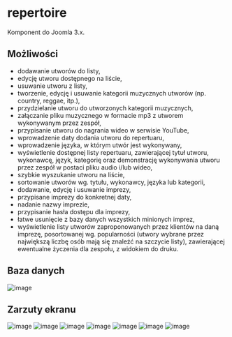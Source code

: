# repertoire
Komponent do Joomla 3.x.
## Możliwości
-	dodawanie utworów do listy,
-	edycję utworu dostępnego na liście,
-	usuwanie utworu z listy,
-	tworzenie, edycję i usuwanie kategorii muzycznych utworów (np. country, reggae, itp.),
-	przydzielanie utworu do utworzonych kategorii muzycznych,
-	załączanie pliku muzycznego w formacie mp3 z utworem wykonywanym przez zespół,
-	przypisanie utworu do nagrania wideo w serwisie YouTube,
-	wprowadzenie daty dodania utworu do repertuaru,
-	wprowadzenie języka, w którym utwór jest wykonywany,
-	wyświetlenie dostępnej listy repertuaru, zawierającej tytuł utworu, wykonawcę, język, kategorię oraz demonstrację wykonywania utworu przez zespół w postaci pliku audio i/lub wideo,
-	szybkie wyszukanie utworu na liście,
-	sortowanie utworów wg. tytułu, wykonawcy, języka lub kategorii,
-	dodawanie, edycję i usuwanie imprezy,
-	przypisane imprezy do konkretnej daty,
-	nadanie nazwy imprezie,
-	przypisanie hasła dostępu dla imprezy,
-	łatwe usunięcie z bazy danych wszystkich minionych imprez,
-	wyświetlenie listy utworów zaproponowanych przez klientów na daną imprezę, posortowanej wg. popularności (utwory wybrane przez największą liczbę osób mają się znaleźć na szczycie listy), zawierającej ewentualne życzenia dla zespołu, z widokiem do druku.

## Baza danych
![image](https://github.com/szygmon/repertoire/assets/6906271/b5150656-d2b0-440e-8874-7b92aee7cad2)

## Zarzuty ekranu
![image](https://github.com/szygmon/repertoire/assets/6906271/98a7bc8d-a266-4b85-a8d8-5101a1f201e9)
![image](https://github.com/szygmon/repertoire/assets/6906271/ffe69735-f39d-4b6a-983c-023d1969fdf1)
![image](https://github.com/szygmon/repertoire/assets/6906271/0a93d1fc-3e4c-4ab0-9406-b2819e560ef7)
![image](https://github.com/szygmon/repertoire/assets/6906271/c014cf8b-f2a6-4b48-84d8-11fe034926a2)
![image](https://github.com/szygmon/repertoire/assets/6906271/a9586fd7-2daa-4187-8b10-e6b6f145bd44)
![image](https://github.com/szygmon/repertoire/assets/6906271/d25db29f-ab22-430b-82f4-a6ae0d3deab4)
![image](https://github.com/szygmon/repertoire/assets/6906271/7ffdea71-d11c-452d-88fb-5e11b29680ee)
